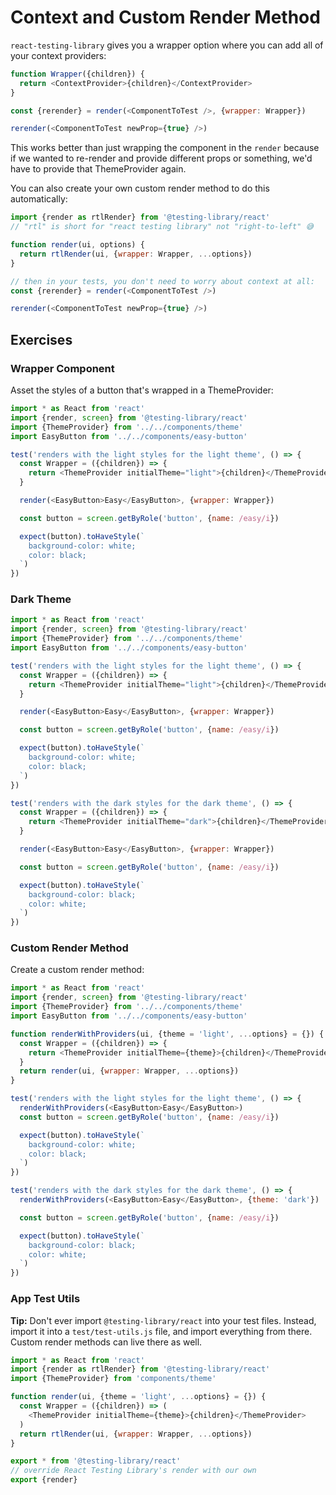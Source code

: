 # Context and Custom Render Method

`react-testing-library` gives you a wrapper option where you can add all of your context providers:

```javascript
function Wrapper({children}) {
  return <ContextProvider>{children}</ContextProvider>
}

const {rerender} = render(<ComponentToTest />, {wrapper: Wrapper})

rerender(<ComponentToTest newProp={true} />)
```

This works better than just wrapping the component in the `render` because if we wanted to re-render and provide different props or something, we'd have to provide that ThemeProvider again. 



You can also create your own custom render method to do this automatically:

```javascript
import {render as rtlRender} from '@testing-library/react'
// "rtl" is short for "react testing library" not "right-to-left" 😅

function render(ui, options) {
  return rtlRender(ui, {wrapper: Wrapper, ...options})
}

// then in your tests, you don't need to worry about context at all:
const {rerender} = render(<ComponentToTest />)

rerender(<ComponentToTest newProp={true} />)
```



## Exercises

### Wrapper Component

Asset the styles of a button that's wrapped in a ThemeProvider:

```javascript
import * as React from 'react'
import {render, screen} from '@testing-library/react'
import {ThemeProvider} from '../../components/theme'
import EasyButton from '../../components/easy-button'

test('renders with the light styles for the light theme', () => {
  const Wrapper = ({children}) => {
    return <ThemeProvider initialTheme="light">{children}</ThemeProvider>
  }

  render(<EasyButton>Easy</EasyButton>, {wrapper: Wrapper})

  const button = screen.getByRole('button', {name: /easy/i})

  expect(button).toHaveStyle(`
    background-color: white;
    color: black;
  `)
})
```



### Dark Theme

```javascript
import * as React from 'react'
import {render, screen} from '@testing-library/react'
import {ThemeProvider} from '../../components/theme'
import EasyButton from '../../components/easy-button'

test('renders with the light styles for the light theme', () => {
  const Wrapper = ({children}) => {
    return <ThemeProvider initialTheme="light">{children}</ThemeProvider>
  }

  render(<EasyButton>Easy</EasyButton>, {wrapper: Wrapper})

  const button = screen.getByRole('button', {name: /easy/i})

  expect(button).toHaveStyle(`
    background-color: white;
    color: black;
  `)
})

test('renders with the dark styles for the dark theme', () => {
  const Wrapper = ({children}) => {
    return <ThemeProvider initialTheme="dark">{children}</ThemeProvider>
  }

  render(<EasyButton>Easy</EasyButton>, {wrapper: Wrapper})

  const button = screen.getByRole('button', {name: /easy/i})

  expect(button).toHaveStyle(`
    background-color: black;
    color: white;
  `)
})
```



### Custom Render Method

Create a custom render method:

```javascript
import * as React from 'react'
import {render, screen} from '@testing-library/react'
import {ThemeProvider} from '../../components/theme'
import EasyButton from '../../components/easy-button'

function renderWithProviders(ui, {theme = 'light', ...options} = {}) {
  const Wrapper = ({children}) => {
    return <ThemeProvider initialTheme={theme}>{children}</ThemeProvider>
  }
  return render(ui, {wrapper: Wrapper, ...options})
}

test('renders with the light styles for the light theme', () => {
  renderWithProviders(<EasyButton>Easy</EasyButton>)
  const button = screen.getByRole('button', {name: /easy/i})

  expect(button).toHaveStyle(`
    background-color: white;
    color: black;
  `)
})

test('renders with the dark styles for the dark theme', () => {
  renderWithProviders(<EasyButton>Easy</EasyButton>, {theme: 'dark'})

  const button = screen.getByRole('button', {name: /easy/i})

  expect(button).toHaveStyle(`
    background-color: black;
    color: white;
  `)
})
```



### App Test Utils

**Tip:** Don't ever import `@testing-library/react` into your test files. Instead, import it into a `test/test-utils.js` file, and import everything from there. Custom render methods can live there as well.

```javascript
import * as React from 'react'
import {render as rtlRender} from '@testing-library/react'
import {ThemeProvider} from 'components/theme'

function render(ui, {theme = 'light', ...options} = {}) {
  const Wrapper = ({children}) => (
    <ThemeProvider initialTheme={theme}>{children}</ThemeProvider>
  )
  return rtlRender(ui, {wrapper: Wrapper, ...options})
}

export * from '@testing-library/react'
// override React Testing Library's render with our own
export {render}

```

